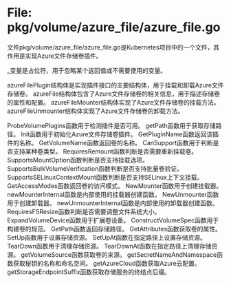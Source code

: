 # File: pkg/volume/azure_file/azure_file.go

文件pkg/volume/azure_file/azure_file.go是Kubernetes项目中的一个文件，其作用是实现Azure文件存储卷插件。

_变量是占位符，用于忽略某个返回值或不需要使用的变量。

azureFilePlugin结构体是实现插件接口的主要结构体，用于挂载和卸载Azure文件存储卷。
azureFile结构体包含了Azure文件存储卷的相关信息，用于描述存储卷的属性和配置。
azureFileMounter结构体实现了Azure文件存储卷的挂载方法。
azureFileUnmounter结构体实现了Azure文件存储卷的卸载方法。

ProbeVolumePlugins函数用于检测插件是否可用。
getPath函数用于获取存储路径。
Init函数用于初始化Azure文件存储卷插件。
GetPluginName函数返回该插件的名称。
GetVolumeName函数返回卷的名称。
CanSupport函数用于判断是否支持某种卷类型。
RequiresRemount函数判断是否需要重新挂载卷。
SupportsMountOption函数判断是否支持挂载选项。
SupportsBulkVolumeVerification函数判断是否支持批量卷验证。
SupportsSELinuxContextMount函数判断是否支持SELinux上下文挂载。
GetAccessModes函数返回卷的访问模式。
NewMounter函数用于创建挂载器。
newMounterInternal函数是内部使用的挂载器创建函数。
NewUnmounter函数用于创建卸载器。
newUnmounterInternal函数是内部使用的卸载器创建函数。
RequiresFSResize函数判断是否需要调整文件系统大小。
ExpandVolumeDevice函数用于扩展卷设备。
ConstructVolumeSpec函数用于构建卷的规范。
GetPath函数返回存储路径。
GetAttributes函数获取卷的属性。
SetUp函数用于设置存储资源。
SetUpAt函数在指定路径上设置存储资源。
TearDown函数用于清理存储资源。
TearDownAt函数在指定路径上清理存储资源。
getVolumeSource函数获取卷的来源。
getSecretNameAndNamespace函数获取秘钥的名称和命名空间。
getAzureCloud函数获取Azure云配置。
getStorageEndpointSuffix函数获取存储服务的终结点后缀。


